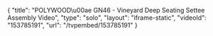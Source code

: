 {
    "title": "POLYWOOD\u00ae GN46 - Vineyard Deep Seating Settee Assembly Video",
    "type": "solo",
    "layout": "iframe-static",
    "videoId": "153785191",
    "url": "\/tvpembed\/153785191"
}